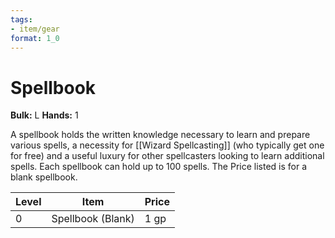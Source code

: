 ```yaml
---
tags:
- item/gear
format: 1_0
---
```

# Spellbook

**Bulk:** L
**Hands:** 1

A spellbook holds the written knowledge necessary to learn and prepare various spells, a necessity for [[Wizard Spellcasting]] (who typically get one for free) and a useful luxury for other spellcasters looking to learn additional spells. Each spellbook can hold up to 100 spells. The Price listed is for a blank spellbook.

| **Level** | **Item**          | **Price** |
| --------- | ----------------- | --------- |
| 0         | Spellbook (Blank) | 1 gp      |
